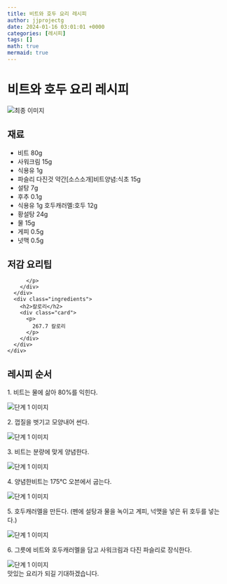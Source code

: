 ```yaml
---
title: 비트와 호두 요리 레시피
author: jjprojectg
date: 2024-01-16 03:01:01 +0000
categories: [레시피]
tags: []
math: true
mermaid: true
---
```

<meta name="og:type" content="website"/>
<meta charset="UTF-8"/>
<div class="header">
  <h1>비트와 호두 요리 레시피</h1>
</div>

<div class="container my-4">
  <div class="row">
    <div class="col-12 col-md-6">
      <div class="recipe-image">
        <img src="http://www.foodsafetykorea.go.kr/uploadimg/20141117/20141117053416_1416213256221.jpg" class="step-image" alt="최종 이미지"/>
      </div>
    </div>
    <div class="col-12 col-md-6">
      <div class="ingredients">
        <h2>재료</h2>
        <ul class="card">
          <li> 비트 80g </li>
          <li>  사워크림 15g </li>
          <li>  식용유 1g </li>
          <li>  파슬리 다진것 약간[소스소개]비트양념:식초 15g </li>
          <li>  설탕 7g </li>
          <li>  후추 0.1g </li>
          <li>  식용유 1g 호두캐러멜:호두 12g </li>
          <li>  황설탕 24g </li>
          <li>  물 15g </li>
          <li>  게피 0.5g </li>
          <li>  넛맥 0.5g </li>
</ul>
      </div>
    </div>
    <div class="col-12 col-md-6">
      <div class="ingredients">
        <h2>저감 요리팁</h2>
        <div class="card"> 
          <p>
            
          </p>
        </div>
      </div>
      <div class="ingredients">
        <h2>칼로리</h2>
        <div class="card"> 
          <p>
            267.7 칼로리
          </p>
        </div>
      </div>
    </div>
  </div>

  <h2 class="my-4">레시피 순서</h2>
  <div class="card recipe-card">
    <div class="card-body recipe-step">
      <p class="card-text step-description">1. 비트는 물에 삶아 80%를 익힌다.</p>
      <img src="http://www.foodsafetykorea.go.kr/uploadimg/cook/817-1.jpg" alt="단계 1 이미지" class="step-image"/>
    </div>
  </div>
  <div class="card recipe-card">
    <div class="card-body recipe-step">
      <p class="card-text step-description">2. 껍질을 벗기고 모양내어 썬다.</p>
      <img src="http://www.foodsafetykorea.go.kr/uploadimg/cook/817-2.jpg" alt="단계 1 이미지" class="step-image"/>
    </div>
  </div>
  <div class="card recipe-card">
    <div class="card-body recipe-step">
      <p class="card-text step-description">3. 비트는 분량에 맞게 양념한다.</p>
      <img src="http://www.foodsafetykorea.go.kr/uploadimg/cook/817-3.jpg" alt="단계 1 이미지" class="step-image"/>
    </div>
  </div>
  <div class="card recipe-card">
    <div class="card-body recipe-step">
      <p class="card-text step-description">4. 양념한비트는 175℃ 오븐에서 굽는다.</p>
      <img src="http://www.foodsafetykorea.go.kr/uploadimg/cook/817-4.jpg" alt="단계 1 이미지" class="step-image"/>
    </div>
  </div>
  <div class="card recipe-card">
    <div class="card-body recipe-step">
      <p class="card-text step-description">5. 호두캐러멜을 만든다. (펜에 설탕과 물을 녹이고 계피, 넉맷을 넣은 뒤 호두를 넣는다.)</p>
      <img src="http://www.foodsafetykorea.go.kr/uploadimg/cook/817-5.jpg" alt="단계 1 이미지" class="step-image"/>
    </div>
  </div>
  <div class="card recipe-card">
    <div class="card-body recipe-step">
      <p class="card-text step-description">6. 그릇에 비트와 호두캐러멜을 담고 사워크림과 다진 파슬리로 장식한다.</p>
      <img src="http://www.foodsafetykorea.go.kr/uploadimg/cook/817-6.jpg" alt="단계 1 이미지" class="step-image"/>
    </div>
  </div>

</div>
맛있는 요리가 되길 기대하겠습니다.
